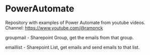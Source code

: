 # PowerAutomate

Repository with examples of Power Automate from youtube videos.
Channel: https://www.youtube.com/@ramonck

groupmail - Sharepoint Group, get the emails from that group.

emaillist - Sharepoint List, get emails and send emails to that list.
